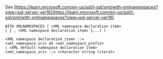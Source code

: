 See [https://learn.microsoft.com/en-us/sql/t-sql/xml/with-xmlnamespaces?view=sql-server-ver16](https://learn.microsoft.com/en-us/sql/t-sql/xml/with-xmlnamespaces?view=sql-server-ver16)
```
WITH XMLNAMESPACES ( <XML namespace declaration item>  
[ { , <XML namespace declaration item> }...] )   
  
<XML namespace declaration item> ::=  
<xml_namespace_uri> AS <xml_namespace_prefix>  
| <XML default namespace declaration item>  
<xml_namespace_uri> ::= <character string literal>
```

